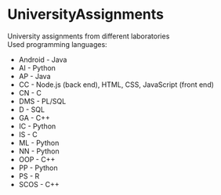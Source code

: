 # UniversityAssignments
University assignments from different laboratories  
Used programming languages:  
 - Android - Java  
 - AI - Python  
 - AP - Java  
 - CC - Node.js (back end), HTML, CSS, JavaScript (front end)  
 - CN - C  
 - DMS - PL/SQL  
 - D - SQL  
 - GA - C++  
 - IC - Python  
 - IS - C  
 - ML - Python  
 - NN - Python  
 - OOP - C++  
 - PP - Python  
 - PS - R  
 - SCOS - C++
